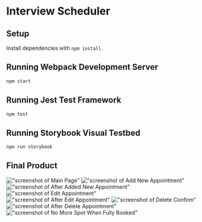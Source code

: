 # Interview Scheduler

## Setup

Install dependencies with `npm install`.

## Running Webpack Development Server

```sh
npm start
```

## Running Jest Test Framework

```sh
npm test
```

## Running Storybook Visual Testbed

```sh
npm run storybook
```

## Final Product
!["screenshot of Main Page"](https://github.com/jbh0630/scheduler/blob/master/screenshots/1.png)
!["screenshot of Add New Appointment"](https://github.com/jbh0630/scheduler/blob/master/screenshots/2.png)
!["screenshot of After Added New Appointment"](https://github.com/jbh0630/scheduler/blob/master/screenshots/3.png)
!["screenshot of Edit Appointment"](https://github.com/jbh0630/scheduler/blob/master/screenshots/4.png)
!["screenshot of After Edit Appointment"](https://github.com/jbh0630/scheduler/blob/master/screenshots/5.png)
!["screenshot of Delete Confirm"](https://github.com/jbh0630/scheduler/blob/master/screenshots/6.png)
!["screenshot of After Delete Appointment"](https://github.com/jbh0630/scheduler/blob/master/screenshots/7.png)
!["screenshot of No More Spot When Fully Booked"](https://github.com/jbh0630/scheduler/blob/master/screenshots/8.png)
